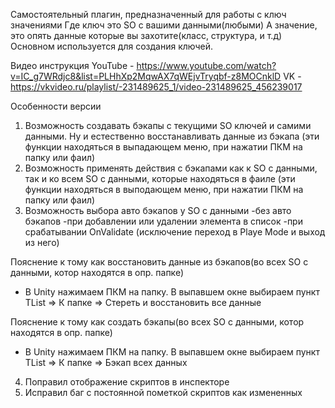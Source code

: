 Самостоятельный плагин, предназначенный для работы с ключ значениями
Где ключ это SO с вашими данными(любыми)
А значение, это опять данные которые вы захотите(класс, структура, и т.д)
Основном используется для создания ключей.

Видео инструкция
YouTube - https://www.youtube.com/watch?v=IC_g7WRdjc8&list=PLHhXp2MqwAX7qWEjvTryqbf-z8MOCnklD
VK - https://vkvideo.ru/playlist/-231489625_1/video-231489625_456239017

Особенности версии
1) Возможность создавать бэкапы с текущими SO ключей и самими данными. Ну и естественно восстанавливать данные из бэкапа (эти функции находяться в выпадающем меню, при нажатии ПКМ на папку или фаил)
2) Возможность применять действия с бэкапами как к SO с данными, так и ко всем SO с данными, которые находяться в фаиле (эти функции находяться в выподающем меню, при нажатии ПКМ на папку или фаил)
3) Возможность выбора авто бэкапов у SO с данными
	-без авто бэкапов
	-при добавлении или удалении элемента в список
	-при срабатывании OnValidate (исключение переход в Playe Mode и выход из него)
	
Пояснение к тому как восстановить данные из бэкапов(во всех SO с данными, котор находятся в опр. папке)
- В Unity нажимаем ПКМ на папку. В выпавшем окне выбираем пункт TList => К папке => Стереть и восстановить все данные

Пояснение к тому как создать бэкапы(во всех SO с данными, котор находятся в опр. папке)
- В Unity нажимаем ПКМ на папку. В выпавшем окне выбираем пункт TList => К папке => Бэкап всех данных

4) Поправил отображение скриптов в инспекторе
5) Исправил баг с постоянной пометкой скриптов как измененных
